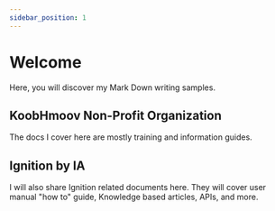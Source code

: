 ```yaml
---
sidebar_position: 1
---
```


# Welcome

Here, you will discover my Mark Down writing samples. 

## KoobHmoov Non-Profit Organization

The docs I cover here are mostly training and information guides.

## Ignition by IA

I will also share Ignition related documents here. They will cover user manual "how to" guide, Knowledge based articles, APIs, and more. 